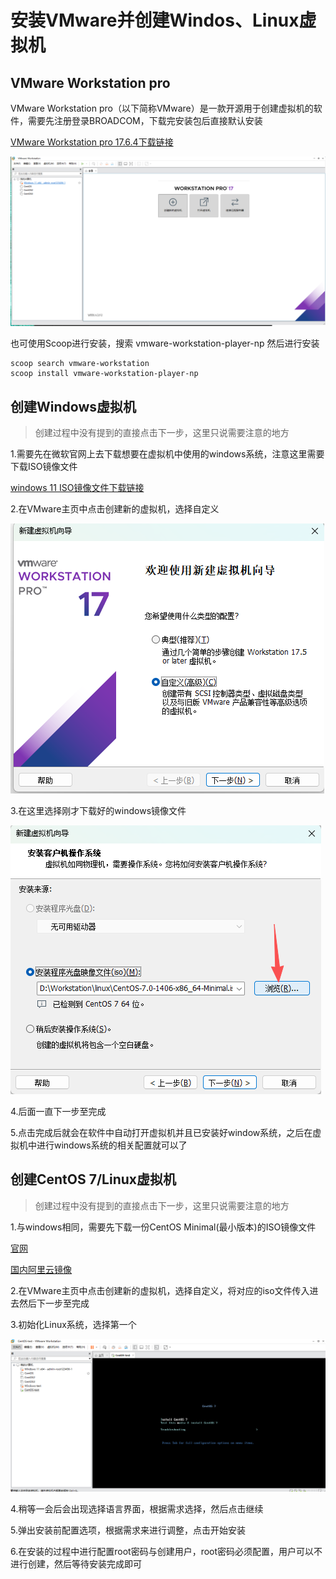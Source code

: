 # 安装VMware并创建Windos、Linux虚拟机

## VMware Workstation pro
VMware Workstation pro（以下简称VMware）是一款开源用于创建虚拟机的软件，需要先注册登录BROADCOM，下载完安装包后直接默认安装

[VMware Workstation pro 17.6.4下载链接](https://support.broadcom.com/group/ecx/productfiles?subFamily=VMware%20Workstation%20Pro&displayGroup=VMware%20Workstation%20Pro%2017.0%20for%20Windows&release=17.6.4&os=&servicePk=533272&language=EN&freeDownloads=true)

![](../images/workstation/VMware%20Workstation%20home.png)


也可使用Scoop进行安装，搜索 vmware-workstation-player-np 然后进行安装

```
scoop search vmware-workstation
scoop install vmware-workstation-player-np
```


## 创建Windows虚拟机
> 创建过程中没有提到的直接点击下一步，这里只说需要注意的地方

1.需要先在微软官网上去下载想要在虚拟机中使用的windows系统，注意这里需要下载ISO镜像文件

[windows 11 ISO镜像文件下载链接](https://www.microsoft.com/zh-cn/software-download/windows11)

2.在VMware主页中点击创建新的虚拟机，选择自定义

![](../images/workstation/createWorkstationDialog-1.png)

3.在这里选择刚才下载好的windows镜像文件

![](../images/workstation/createWorkstationDialog-2.png)

4.后面一直下一步至完成

5.点击完成后就会在软件中自动打开虚拟机并且已安装好window系统，之后在虚拟机中进行windows系统的相关配置就可以了


## 创建CentOS 7/Linux虚拟机
> 创建过程中没有提到的直接点击下一步，这里只说需要注意的地方

1.与windows相同，需要先下载一份CentOS Minimal(最小版本)的ISO镜像文件

[官网](https://vault.centos.org/7.0.1406/isos/x86_64/)

[国内阿里云镜像](https://mirrors.aliyun.com/centos/7.9.2009/isos/x86_64/?spm=a2c6h.25603864.0.0.1d25f5adURZyLq)


2.在VMware主页中点击创建新的虚拟机，选择自定义，将对应的iso文件传入进去然后下一步至完成

3.初始化Linux系统，选择第一个

![](../images/workstation/createLinux-1.png)

4.稍等一会后会出现选择语言界面，根据需求选择，然后点击继续

5.弹出安装前配置选项，根据需求来进行调整，点击开始安装

6.在安装的过程中进行配置root密码与创建用户，root密码必须配置，用户可以不进行创建，然后等待安装完成即可

